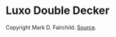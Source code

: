 # Luxo Double Decker
Copyright Mark D. Fairchild. [Source](http://rit-mcsl.org/fairchild//HDR.html).